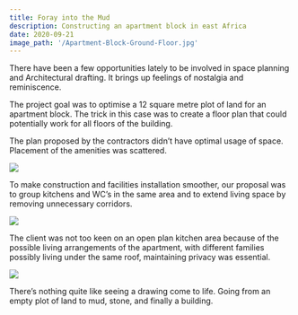```yaml
---
title: Foray into the Mud
description: Constructing an apartment block in east Africa
date: 2020-09-21
image_path: '/Apartment-Block-Ground-Floor.jpg'
---
```


There have been a few opportunities lately to be involved in space planning and Architectural drafting. It brings up feelings of nostalgia and reminiscence.

The project goal was to optimise a 12 square metre plot of land for an apartment block. The trick in this case was to create a floor plan that could potentially work for all floors of the building.

The plan proposed by the contractors didn’t have optimal usage of space. Placement of the amenities was scattered.

<img src="/initial-prop.jpg" class="image fit">

To make construction and facilities installation smoother, our proposal was to group kitchens and WC’s in the same area and to extend living space by removing unnecessary corridors.

<img src="/PNG image.png" class="image fit">

The client was not too keen on an open plan kitchen area because of the possible living arrangements of the apartment, with different families possibly living under the same roof, maintaining privacy was essential.

<img src="/Apartment-Block-Ground-Floor.jpg" class="image fit">

There’s nothing quite like seeing a drawing come to life. Going from an empty plot of land to mud, stone, and finally a building.
